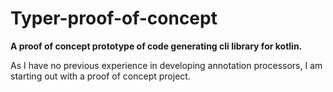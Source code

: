 # Typer-proof-of-concept
**A proof of concept prototype of code generating cli library for kotlin.**  

As I have no previous experience in developing annotation processors, I am starting out with a
proof of concept project.